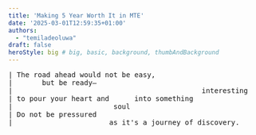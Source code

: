 ```yaml
---
title: 'Making 5 Year Worth It in MTE'
date: '2025-03-01T12:59:35+01:00'
authors:
  - "temiladeoluwa"
draft: false
heroStyle: big # big, basic, background, thumbAndBackground
---
```


<pre>
| The road ahead would not be easy,  
|       but be ready—
|                                             interesting 
| to pour your heart and      into something 
|                        soul
| Do not be pressured  
|                       as it's a journey of discovery.
</pre>
